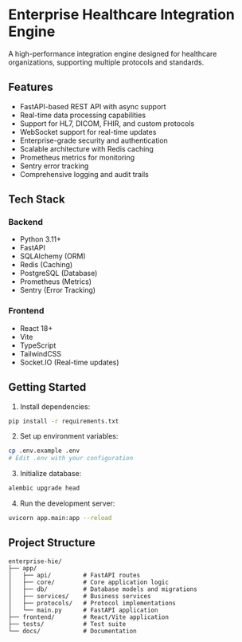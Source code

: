# Enterprise Healthcare Integration Engine

A high-performance integration engine designed for healthcare organizations, supporting multiple protocols and standards.

## Features

- FastAPI-based REST API with async support
- Real-time data processing capabilities
- Support for HL7, DICOM, FHIR, and custom protocols
- WebSocket support for real-time updates
- Enterprise-grade security and authentication
- Scalable architecture with Redis caching
- Prometheus metrics for monitoring
- Sentry error tracking
- Comprehensive logging and audit trails

## Tech Stack

### Backend
- Python 3.11+
- FastAPI
- SQLAlchemy (ORM)
- Redis (Caching)
- PostgreSQL (Database)
- Prometheus (Metrics)
- Sentry (Error Tracking)

### Frontend
- React 18+
- Vite
- TypeScript
- TailwindCSS
- Socket.IO (Real-time updates)

## Getting Started

1. Install dependencies:
```bash
pip install -r requirements.txt
```

2. Set up environment variables:
```bash
cp .env.example .env
# Edit .env with your configuration
```

3. Initialize database:
```bash
alembic upgrade head
```

4. Run the development server:
```bash
uvicorn app.main:app --reload
```

## Project Structure

```
enterprise-hie/
├── app/
│   ├── api/         # FastAPI routes
│   ├── core/        # Core application logic
│   ├── db/          # Database models and migrations
│   ├── services/    # Business services
│   ├── protocols/   # Protocol implementations
│   └── main.py      # FastAPI application
├── frontend/        # React/Vite application
├── tests/           # Test suite
└── docs/            # Documentation
```
